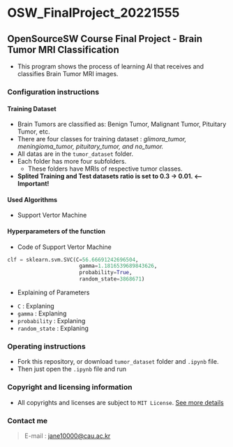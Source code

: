 # OSW_FinalProject_20221555
## OpenSourceSW Course Final Project - Brain Tumor MRI Classification
* This program shows the process of learning AI that receives and classifies Brain Tumor MRI images.
### Configuration instructions
#### Training Dataset
* Brain Tumors are classified as: Benign Tumor, Malignant Tumor, Pituitary Tumor, etc.
* There are four classes for training dataset : _glimora_tumor, meningioma_tumor, pituitary_tumor, and no_tumor._
* All datas are in the `tumor_dataset` folder.
* Each folder has more four subfolders.
  * These folders have MRIs of respective tumor classes.
* **Splited Training and Test datasets ratio is set to 0.3 -> 0.01. <--Important!** 
  
#### Used Algorithms
* Support Vertor Machine
  
#### Hyperparameters of the function
* Code of Support Vertor Machine 
```Python
clf = sklearn.svm.SVC(C=56.66691242696504,
                       gamma=1.1816539689843626,
                       probability=True,
                       random_state=3868671)
```
* Explaining of Parameters
- `C` : Explaning
- `gamma` : Explaning
- `probability` : Explaning
- `random_state` : Explaning

### Operating instructions
* Fork this repository, or download `tumor_dataset` folder and `.ipynb` file.
* Then just open the `.ipynb` file and run
### Copyright and licensing information
* All copyrights and licenses are subject to `MIT License`.
[See more details](https://github.com/Gamejoongsa/OSW_FinalProject_20221555/blob/master/LICENSE)
### Contact me
> E-mail : jane10000@cau.ac.kr
